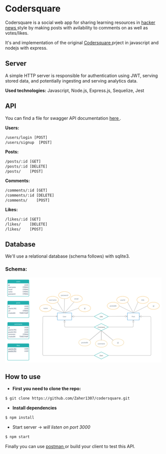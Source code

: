 # Codersquare
Codersquare is a social web app for sharing learning resources in [ hacker news ](https://news.ycombinator.com/) style by making posts with avilability to comments on as well as votes/likes.

It's and implementation of the original [ Codersquare ](https://github.com/yebrahim/codersquare) prject in javascript and nodejs with express.

## Server
A simple HTTP server is responsible for authentication using JWT, serving stored data, and potentially ingesting and serving analytics data.

**Used technologies:** Javascript, Node.js, Express.js, Sequelize, Jest

## API
You can find a file for swagger API documentation [ here ](./docs/swagger/AHMEDZAHER1307-codersquare-1.0.0-resolved.yaml).

**Users:**
```
/users/login [POST]
/users/signup  [POST]
```
**Posts:**
```
/posts/:id [GET]
/posts/:id [DELETE]
/posts/    [POST]
```
**Comments:**
```
/comments/:id [GET]
/comments/:id [DELETE]
/comments/    [POST]
```
**Likes:**
```
/likes/:id [GET]
/likes/    [DELETE]
/likes/    [POST]
```

## Database
We'll use a relational database (schema follows) with sqlite3.
### Schema:
![ Database-schema ](./docs/database/codersquare-schema.jpg "Database-schema")

## How to use
- **First you need to clone the repo:**
```sh
$ git clone https://github.com/Zaher1307/codersquare.git
```
- **Install dependencies**
```sh
$ npm install 
```
- Start server -> *will listen on port 3000*
```sh
$ npm start
```
Finally you can use [ postman ](https://www.postman.com/) or build your client to test this API.

